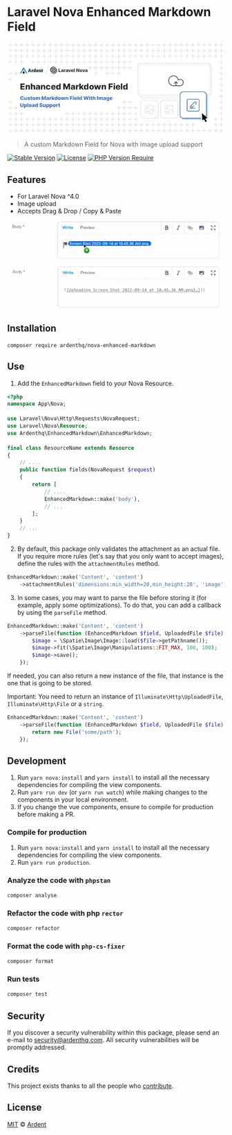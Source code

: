 # Laravel Nova Enhanced Markdown Field

<p align="center">
    <img src="./banner.jpeg" />
</p>

> A custom Markdown Field for Nova with image upload support

[![Stable Version](http://poser.pugx.org/ardenthq/nova-enhanced-markdown/v)](https://packagist.org/packages/ardenthq/nova-enhanced-markdown) [![License](http://poser.pugx.org/ardenthq/nova-enhanced-markdown/license)](https://packagist.org/packages/ardenthq/nova-enhanced-markdown) [![PHP Version Require](http://poser.pugx.org/ardenthq/nova-enhanced-markdown/require/php)](https://packagist.org/packages/ardenthq/nova-enhanced-markdown)

## Features

- For Laravel Nova ^4.0
- Image upload
- Accepts Drag & Drop / Copy & Paste

<p align="center">
    <img src="./screenshot-1.png" />
    <img src="./screenshot-2.png" />
</p>

## Installation

```console
composer require ardenthq/nova-enhanced-markdown
```
## Use

1. Add the `EnhancedMarkdown` field to your Nova Resource.

```php
<?php
namespace App\Nova;

use Laravel\Nova\Http\Requests\NovaRequest;
use Laravel\Nova\Resource;
use Ardenthq\EnhancedMarkdown\EnhancedMarkdown;

final class ResourceName extends Resource
{
    // ....
    public function fields(NovaRequest $request)
    {
        return [
            // ....
            EnhancedMarkdown::make('body'),
            // ...
        ];
    }
    // ...
}
```

2. By default, this package only validates the attachment as an actual file. If you require more rules (let's say that you only want to accept images), define the rules with the `attachmentRules` method.

```php
EnhancedMarkdown::make('Content', 'content')
    ->attachmentRules('dimensions:min_width=20,min_height:20', 'image'),
```

3. In some cases, you may want to parse the file before storing it (for example, apply some optimizations). To do that, you can add a callback by using the `parseFile` method.

```php
EnhancedMarkdown::make('Content', 'content')
    ->parseFile(function (EnhancedMarkdown $field, UploadedFile $file) {
        $image = \Spatie\Image\Image::load($file->getPathname());
        $image->fit(\Spatie\Image\Manipulations::FIT_MAX, 100, 100);
        $image->save();
    });
```

If needed, you can also return a new instance of the file, that instance is the one that is going to be stored.

Important: You need to return an instance of `Illuminate\Http\UploadedFile`, `Illuminate\Http\File` or a `string`. 

```php
EnhancedMarkdown::make('Content', 'content')
    ->parseFile(function (EnhancedMarkdown $field, UploadedFile $file) {
        return new File('some/path');
    });
```

## Development

1. Run `yarn nova:install` and `yarn install` to install all the necessary dependencies for compiling the view components.
2. Run `yarn run dev` (or `yarn run watch`) while making changes to the components in your local environment.
3. If you change the vue components, ensure to compile for production before making a PR.

### Compile for production

1. Run `yarn nova:install` and `yarn install` to install all the necessary dependencies for compiling the view components.
2. Run `yarn run production`.

### Analyze the code with `phpstan`

```bash
composer analyse
```

### Refactor the code with php `rector`

```bash
composer refactor
```

### Format the code with `php-cs-fixer`

```bash
composer format
```

### Run tests

```bash
composer test
```

## Security

If you discover a security vulnerability within this package, please send an e-mail to security@ardenthq.com. All security vulnerabilities will be promptly addressed.

## Credits

This project exists thanks to all the people who [contribute](../../contributors).

## License

[MIT](LICENSE) © [Ardent](https://ardenthq.com)
